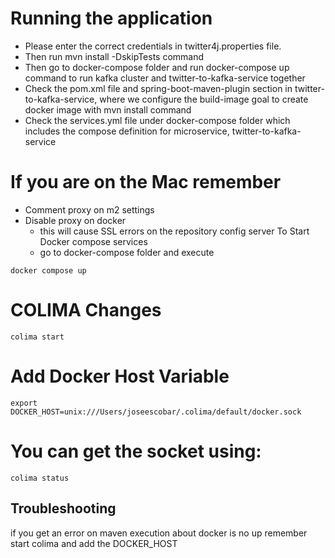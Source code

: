# Running the application
- Please enter the correct credentials in twitter4j.properties file.
- Then run mvn install -DskipTests command
- Then go to docker-compose folder and run docker-compose up command to run kafka cluster and twitter-to-kafka-service together
- Check the pom.xml file and spring-boot-maven-plugin section in twitter-to-kafka-service, where we configure 
the build-image goal to create docker image with mvn install command
- Check the services.yml file under docker-compose folder which includes the compose definition 
for microservice, twitter-to-kafka-service

# If you are on the Mac remember
- Comment proxy on m2 settings
- Disable proxy on docker
  - this will cause SSL errors on the repository config server
To Start Docker compose services
  - go to docker-compose folder and execute
```
docker compose up
```

# COLIMA Changes
```shell
colima start
```

# Add Docker Host Variable
```shell
export DOCKER_HOST=unix:///Users/joseescobar/.colima/default/docker.sock
```

# You can get the socket using:
```shell
colima status
```

## Troubleshooting
if you get an error on maven execution about docker is no up
remember start colima and add the DOCKER_HOST